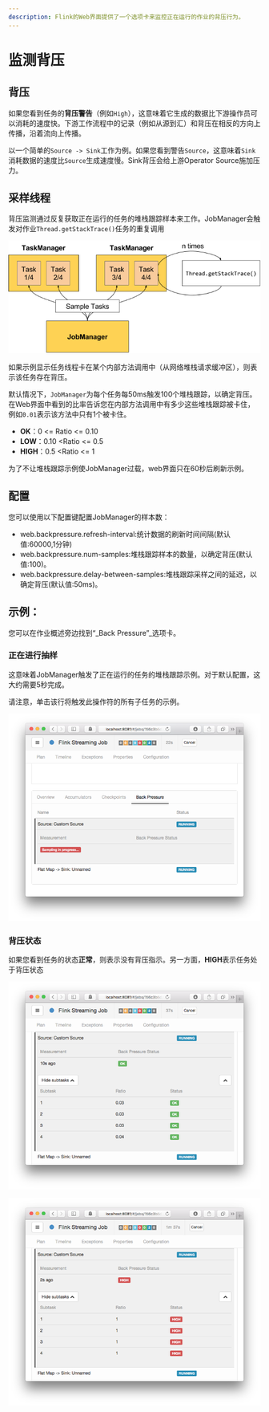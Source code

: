 ```yaml
---
description: Flink的Web界面提供了一个选项卡来监控正在运行的作业的背压行为。
---
```


# 监测背压

## 背压

如果您看到任务的**背压警告**（例如`High`），这意味着它生成的数据比下游操作员可以消耗的速度快。下游工作流程中的记录（例如从源到汇）和背压在相反的方向上传播，沿着流向上传播。

以一个简单的`Source -> Sink`工作为例。如果您看到警告`Source`，这意味着`Sink`消耗数据的速度比`Source`生成速度慢。Sink背压会给上游Operator Source施加压力。

## 采样线程

背压监测通过反复获取正在运行的任务的堆栈跟踪样本来工作。JobManager会触发对作业`Thread.getStackTrace()`任务的重复调用

![](../.gitbook/assets/back_pressure_sampling.png)

如果示例显示任务线程卡在某个内部方法调用中（从网络堆栈请求缓冲区），则表示该任务存在背压。

默认情况下，`JobManager`为每个任务每50ms触发100个堆栈跟踪，以确定背压。在Web界面中看到的比率告诉您在内部方法调用中有多少这些堆栈跟踪被卡住，例如`0.01`表示该方法中只有1个被卡住。

* **OK**：0 &lt;= Ratio &lt;= 0.10
* **LOW**：0.10 &lt;Ratio &lt;= 0.5
* **HIGH**：0.5 &lt;Ratio &lt;= 1

为了不让堆栈跟踪示例使JobManager过载，web界面只在60秒后刷新示例。

## 配置

您可以使用以下配置键配置JobManager的样本数：

* web.backpressure.refresh-interval:统计数据的刷新时间间隔\(默认值:60000,1分钟\)
* web.backpressure.num-samples:堆栈跟踪样本的数量，以确定背压\(默认值:100\)。 
* web.backpressure.delay-between-samples:堆栈跟踪采样之间的延迟，以确定背压\(默认值:50ms\)。

## 示例：

您可以在作业概述旁边找到“_Back Pressure”_选项卡。

### 正在进行抽样

这意味着JobManager触发了正在运行的任务的堆栈跟踪示例。对于默认配置，这大约需要5秒完成。

请注意，单击该行将触发此操作符的所有子任务的示例。

![](../.gitbook/assets/back_pressure_sampling_in_progress.png)

### 背压状态

如果您看到任务的状态**正常**，则表示没有背压指示。另一方面，**HIGH**表示任务处于背压状态

![](../.gitbook/assets/back_pressure_sampling_ok.png)

![](../.gitbook/assets/back_pressure_sampling_high.png)

